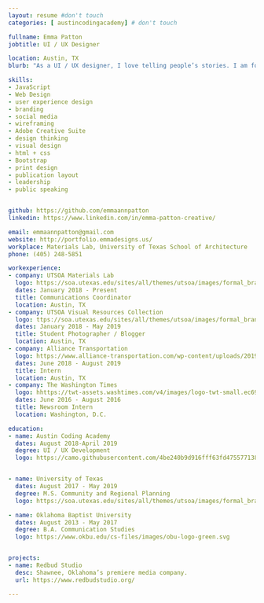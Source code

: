 ```yaml
---
layout: resume #don't touch
categories: [ austincodingacademy] # don't touch

fullname: Emma Patton
jobtitle: UI / UX Designer

location: Austin, TX
blurb: "As a UI / UX designer, I love telling people’s stories. I am former journalist and current grad student with 3 years experience managing online content for a variety of online publications. My skill set includes WordPress development, SEO, social media management, and all types of design."

skills:
- JavaScript
- Web Design
- user experience design
- branding
- social media
- wireframing
- Adobe Creative Suite
- design thinking
- visual design
- html + css
- Bootstrap
- print design
- publication layout
- leadership
- public speaking


github: https://github.com/emmaannpatton
linkedin: https://www.linkedin.com/in/emma-patton-creative/

email: emmaannpatton@gmail.com
website: http://portfolio.emmadesigns.us/
workplace: Materials Lab, University of Texas School of Architecture
phone: (405) 248-5851

workexperience:
- company: UTSOA Materials Lab
  logo: https://soa.utexas.edu/sites/all/themes/utsoa/images/formal_brandmark_seal.svg
  dates: January 2018 - Present
  title: Communications Coordinator
  location: Austin, TX
- company: UTSOA Visual Resources Collection
  logo: ttps://soa.utexas.edu/sites/all/themes/utsoa/images/formal_brandmark_seal.svg
  dates: January 2018 - May 2019
  title: Student Photographer / Blogger
  location: Austin, TX
- company: Alliance Transportation
  logo: https://www.alliance-transportation.com/wp-content/uploads/2019/01/ATG_horizontal_RGB_FINAL.png
  dates: June 2018 - August 2019
  title: Intern
  location: Austin, TX
- company: The Washington Times
  logo: hhttps://twt-assets.washtimes.com/v4/images/logo-twt-small.ec694e37999b.png
  dates: June 2016 - August 2016
  title: Newsroom Intern
  location: Washington, D.C.

education:
- name: Austin Coding Academy
  dates: August 2018-April 2019
  degree: UI / UX Development
  logo: https://camo.githubusercontent.com/4be240b9d916fff63fd4755771387f2db91ccbea/687474703a2f2f656e2e67726176617461722e636f6d2f75736572696d6167652f3130373337303130302f61303835393431343535363435333631333864666161663037326337623234312e706e673f73697a653d323030


- name: University of Texas
  dates: August 2017 - May 2019
  degree: M.S. Community and Regional Planning
  logo: https://soa.utexas.edu/sites/all/themes/utsoa/images/formal_brandmark_seal.svg

- name: Oklahoma Baptist University
  dates: August 2013 - May 2017
  degree: B.A. Communication Studies
  logo: https://www.okbu.edu/cs-files/images/obu-logo-green.svg


projects:
- name: Redbud Studio
  desc: Shawnee, Oklahoma’s premiere media company.
  url: https://www.redbudstudio.org/

---
```


